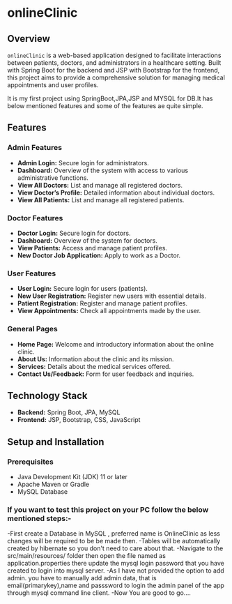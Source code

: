 # onlineClinic

## Overview

`onlineClinic` is a web-based application designed to facilitate interactions between patients, doctors, and administrators in a healthcare setting. 
Built with Spring Boot for the backend and JSP with Bootstrap for the frontend, this project aims to provide a comprehensive solution for managing medical appointments and user profiles.

It is my first project using SpringBoot,JPA,JSP and MYSQL for DB.It has below mentioned features and some of the features ae quite simple.

## Features

### **Admin Features**
- **Admin Login:** Secure login for administrators.
- **Dashboard:** Overview of the system with access to various administrative functions.
- **View All Doctors:** List and manage all registered doctors.
- **View Doctor’s Profile:** Detailed information about individual doctors.
- **View All Patients:** List and manage all registered patients.

### **Doctor Features**
- **Doctor Login:** Secure login for doctors.
- **Dashboard:** Overview of the system for doctors.
- **View Patients:** Access and manage patient profiles.
- **New Doctor Job Application:** Apply to work as a Doctor.

### **User Features**
- **User Login:** Secure login for users (patients).
- **New User Registration:** Register new users with essential details.
- **Patient Registration:** Register and manage patient profiles.
- **View Appointments:** Check all appointments made by the user.

### **General Pages**
- **Home Page:** Welcome and introductory information about the online clinic.
- **About Us:** Information about the clinic and its mission.
- **Services:** Details about the medical services offered.
- **Contact Us/Feedback:** Form for user feedback and inquiries.

## Technology Stack

- **Backend:** Spring Boot, JPA, MySQL
- **Frontend:** JSP, Bootstrap, CSS, JavaScript

## Setup and Installation

### **Prerequisites**

- Java Development Kit (JDK) 11 or later
- Apache Maven or Gradle
- MySQL Database
  
### If you want to test this project on your PC follow the below mentioned steps:-
-First create a Database in MySQL , preferred name is OnlineClinic as less changes will be required to be be made then.
-Tables will be automatically created by hibernate so you don't need to care about that.
-Navigate to the src/main/resources/ folder then open the file named as application.properties there update the mysql login password that you have created to login into mysql server.
-As I have not provided the option to add admin. you have to manually add admin data, that is email(primarykey),name and passsword to login the admin panel of the app through mysql command line client.
-Now You are good to go....

